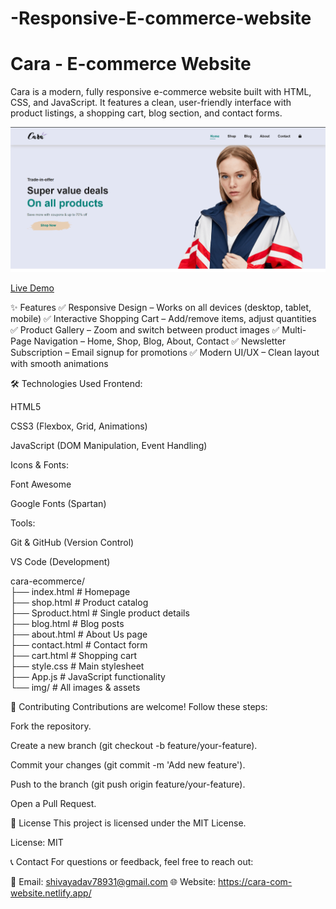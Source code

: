 # -Responsive-E-commerce-website 

# Cara - E-commerce Website

Cara is a modern, fully responsive e-commerce website built with HTML, CSS, and JavaScript. It features a clean, user-friendly interface with product listings, a shopping cart, blog section, and contact forms.

![Project Preview](https://github.com/shiva-ydv/-Responsive-E-commerce-website/blob/main/Screenshots%20webpages/Screenshot%202025-05-19%20082533.png)


[Live Demo](https://cara-com-website.netlify.app/)



✨ Features
✅ Responsive Design – Works on all devices (desktop, tablet, mobile)
✅ Interactive Shopping Cart – Add/remove items, adjust quantities
✅ Product Gallery – Zoom and switch between product images
✅ Multi-Page Navigation – Home, Shop, Blog, About, Contact
✅ Newsletter Subscription – Email signup for promotions
✅ Modern UI/UX – Clean layout with smooth animations

🛠 Technologies Used
Frontend:

HTML5

CSS3 (Flexbox, Grid, Animations)

JavaScript (DOM Manipulation, Event Handling)

Icons & Fonts:

Font Awesome

Google Fonts (Spartan)

Tools:

Git & GitHub (Version Control) 

VS Code (Development)

cara-ecommerce/  
├── index.html          # Homepage  
├── shop.html           # Product catalog  
├── Sproduct.html       # Single product details  
├── blog.html           # Blog posts  
├── about.html          # About Us page  
├── contact.html        # Contact form  
├── cart.html           # Shopping cart  
├── style.css           # Main stylesheet  
├── App.js              # JavaScript functionality  
└── img/                # All images & assets  


🤝 Contributing
Contributions are welcome! Follow these steps:

Fork the repository.

Create a new branch (git checkout -b feature/your-feature).

Commit your changes (git commit -m 'Add new feature').

Push to the branch (git push origin feature/your-feature).

Open a Pull Request.

📜 License
This project is licensed under the MIT License.

License: MIT

📞 Contact
For questions or feedback, feel free to reach out:

📧 Email: shivayadav78931@gmail.com
🌐 Website: https://cara-com-website.netlify.app/
